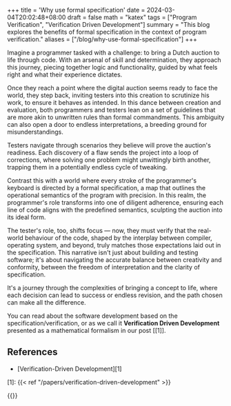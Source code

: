 +++
title = 'Why use formal specification'
date = 2024-03-04T20:02:48+08:00
draft = false
math = "katex"
tags = ["Program Verification", "Verification Driven Development"]
summary = "This blog explores the benefits of formal specification in the context of program verification."
aliases = ["/blog/why-use-formal-specification"]
+++

Imagine a programmer tasked with a challenge: to bring a Dutch auction to life through code. With an arsenal of skill and determination, they approach this journey, piecing together logic and functionality, guided by what feels right and what their experience dictates.

Once they reach a point where the digital auction seems ready to face the world, they step back, inviting testers into this creation to scrutinize his work, to ensure it behaves as intended. In this dance between creation and evaluation, both programmers and testers lean on a set of guidelines that are more akin to unwritten rules than formal commandments. This ambiguity can also open a door to endless interpretations, a breeding ground for misunderstandings.

Testers navigate through scenarios they believe will prove the auction's readiness. Each discovery of a flaw sends the project into a loop of corrections, where solving one problem might unwittingly birth another, trapping them in a potentially endless cycle of tweaking.

Contrast this with a world where every stroke of the programmer's keyboard is directed by a formal specification, a map that outlines the operational semantics of the program with precision. In this realm, the programmer's role transforms into one of diligent adherence, ensuring each line of code aligns with the predefined semantics, sculpting the auction into its ideal form.

The tester's role, too, shifts focus — now, they must verify that the real-world behaviour of the code, shaped by the interplay between compiler, operating system, and beyond, truly matches those expectations laid out in the specification. This narrative isn't just about building and testing software; it's about navigating the accurate balance between creativity and conformity, between the freedom of interpretation and the clarity of specification.

It's a journey through the complexities of bringing a concept to life, where each decision can lead to success or endless revision, and the path chosen can make all the difference.

You can read about the software development based on the specification/verification, or as we call it **Verification Driven Development** presented as a mathematical formalism in our post [[1]].

## References

- [Verification-Driven Development][1]

[1]: {{< ref "/papers/verification-driven-development" >}}

{{<post-socials page_content_type="blog" telegram_post_id="5" x_post_id="1774705080094335425">}}
